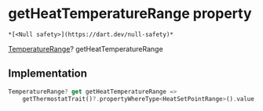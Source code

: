 


# getHeatTemperatureRange property




    *[<Null safety>](https://dart.dev/null-safety)*




[TemperatureRange](https://yonomi.co/yonomi-sdk/TemperatureRange-class.html)? getHeatTemperatureRange
  







## Implementation

```dart
TemperatureRange? get getHeatTemperatureRange =>
    getThermostatTrait()?.propertyWhereType<HeatSetPointRange>().value;
```








